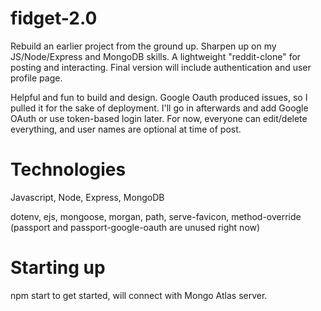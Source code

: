 # fidget-2.0
Rebuild an earlier project from the ground up. Sharpen up on my JS/Node/Express and MongoDB skills. A lightweight "reddit-clone" for posting and interacting. Final version will include authentication and user profile page.

Helpful and fun to build and design. Google Oauth produced issues, so I pulled it for the sake of deployment. I'll go in afterwards and add Google OAuth or use token-based login later. For now, everyone can edit/delete everything, and user names are optional at time of post. 

# Technologies
Javascript, Node, Express, MongoDB

dotenv, ejs, mongoose, morgan, path, serve-favicon, method-override (passport and passport-google-oauth are unused right now)

# Starting up
npm start to get started, will connect with Mongo Atlas server. 